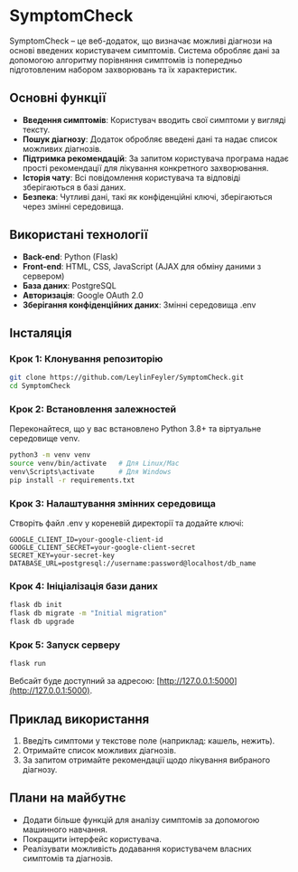 # SymptomCheck

SymptomCheck – це веб-додаток, що визначає можливі діагнози на основі введених користувачем симптомів. Система обробляє дані за допомогою алгоритму порівняння симптомів із попередньо підготовленим набором захворювань та їх характеристик.

## Основні функції

- **Введення симптомів**: Користувач вводить свої симптоми у вигляді тексту.
- **Пошук діагнозу**: Додаток обробляє введені дані та надає список можливих діагнозів.
- **Підтримка рекомендацій**: За запитом користувача програма надає прості рекомендації для лікування конкретного захворювання.
- **Історія чату**: Всі повідомлення користувача та відповіді зберігаються в базі даних.
- **Безпека**: Чутливі дані, такі як конфіденційні ключі, зберігаються через змінні середовища.

## Використані технології

- **Back-end**: Python (Flask)
- **Front-end**: HTML, CSS, JavaScript (AJAX для обміну даними з сервером)
- **База даних**: PostgreSQL
- **Авторизація**: Google OAuth 2.0
- **Зберігання конфіденційних даних**: Змінні середовища .env

## Інсталяція

### Крок 1: Клонування репозиторію

```bash
git clone https://github.com/LeylinFeyler/SymptomCheck.git
cd SymptomCheck
```

### Крок 2: Встановлення залежностей

Переконайтеся, що у вас встановлено Python 3.8+ та віртуальне середовище venv.

```bash
python3 -m venv venv
source venv/bin/activate   # Для Linux/Mac
venv\Scripts\activate      # Для Windows
pip install -r requirements.txt
```

### Крок 3: Налаштування змінних середовища

Створіть файл .env у кореневій директорії та додайте ключі:

```
GOOGLE_CLIENT_ID=your-google-client-id
GOOGLE_CLIENT_SECRET=your-google-client-secret
SECRET_KEY=your-secret-key
DATABASE_URL=postgresql://username:password@localhost/db_name
```

### Крок 4: Ініціалізація бази даних

```bash
flask db init
flask db migrate -m "Initial migration"
flask db upgrade
```

### Крок 5: Запуск серверу

```bash
flask run
```

Вебсайт буде доступний за адресою: [http://127.0.0.1:5000](http://127.0.0.1:5000).

## Приклад використання

1. Введіть симптоми у текстове поле (наприклад: кашель, нежить).
2. Отримайте список можливих діагнозів.
3. За запитом отримайте рекомендації щодо лікування вибраного діагнозу.

## Плани на майбутнє

- Додати більше функцій для аналізу симптомів за допомогою машинного навчання.
- Покращити інтерфейс користувача.
- Реалізувати можливість додавання користувачем власних симптомів та діагнозів.

